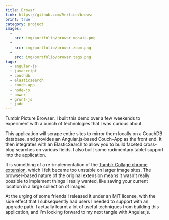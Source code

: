 ```yaml
---
title: Browsr
link: https://github.com/Vertice/browsr
print: true
category: project
images:
  - 
    src: img/portfolio/browsr.mosaic.png
  -
    src: img/portfolio/browsr.zoom.png
  -
    src: img/portfolio/browsr.tags.png
tags:
  - angular-js
  - javascript
  - couchdb
  - elasticsearch
  - couch-app
  - node-js
  - bower
  - grunt-js
  - jade
---
```

Tumblr Picture Browser. I built this demo over a few weekends to experiment with a bunch of technologies that I was curious about.

This application will scrape entire sites to mirror them locally on a CouchDB database, and provides an Angular.js-based Couch-App as the front end.
It then integrates with an ElasticSearch to allow you to build faceted cross-blog searches on various fields. I also built
some rudimentary tablet support into the application.
 
<!--more-->

It is something of a re-implementation of the [Tumblr Collage chrome extension](https://chrome.google.com/webstore/detail/tumblr-collage/fmfgcipfpihnkblbbemdagfdhjjeilli), which I felt became too unstable on larger image sites. The browser-based nature of the original extension means it wasn't really possible to implement things I really wanted, like saving your current location in a large collection of images.

At the urging of some friends I released it under an MIT license, with the side effect that I subsequently had users I needed to support with an upgrade path. I actually learnt a lot of useful
techniques from building this application, and I'm looking forward to my next tangle with Angular.js.
